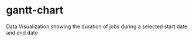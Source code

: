 # gantt-chart
Data Visualization showing the duration of jobs during a selected start date and end date
